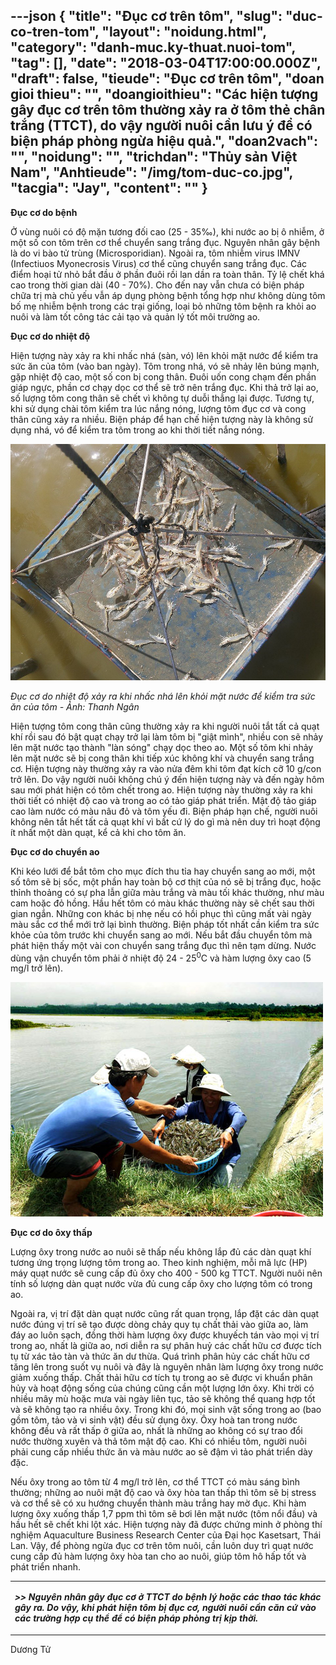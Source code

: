 ---json
{
    "title": "Đục cơ trên tôm",
    "slug": "duc-co-tren-tom",
    "layout": "noidung.html",
    "category": "danh-muc.ky-thuat.nuoi-tom",
    "tag": [],
    "date": "2018-03-04T17:00:00.000Z",
    "draft": false,
    "tieude": "Đục cơ trên tôm",
    "doan gioi thieu": "",
    "doangioithieu": "Các hiện tượng gây đục cơ trên tôm thường xảy ra ở tôm thẻ chân trắng (TTCT), do vậy người nuôi cần lưu ý để có biện pháp phòng ngừa hiệu quả.",
    "doan2vach": "",
    "noidung": "",
    "trichdan": "Thủy sản Việt Nam",
    "Anhtieude": "/img/tom-duc-co.jpg",
    "tacgia": "Jay",
    "__content__": ""
}
---
<p><span style="font-size:14px"><strong>Đục cơ do bệnh</strong></span></p>

<p><span style="font-size:14px">Ở v&ugrave;ng nu&ocirc;i c&oacute; độ mặn tương đối cao (25 - 35&permil;), khi nước ao bị &ocirc; nhiễm, ở một số con t&ocirc;m tr&ecirc;n cơ thể chuyển sang trắng đục. Nguy&ecirc;n nh&acirc;n g&acirc;y bệnh l&agrave; do vi b&agrave;o tử tr&ugrave;ng (Microsporidian). Ngo&agrave;i ra, t&ocirc;m nhiễm virus IMNV (Infectiuos Myonecrosis Virus) cơ thể cũng chuyển sang trắng đục. C&aacute;c điểm hoại tử nhỏ bắt đầu ở phần đu&ocirc;i rồi lan dần ra to&agrave;n th&acirc;n. Tỷ lệ chết kh&aacute; cao trong thời gian d&agrave;i (40 - 70%). Cho đến nay vẫn chưa c&oacute; biện ph&aacute;p chữa trị m&agrave; chủ yếu vẫn &aacute;p dụng ph&ograve;ng bệnh tổng hợp như kh&ocirc;ng d&ugrave;ng t&ocirc;m bố mẹ nhiễm bệnh trong c&aacute;c trại giống, loại bỏ những t&ocirc;m bệnh ra khỏi ao nu&ocirc;i v&agrave; l&agrave;m tốt c&ocirc;ng t&aacute;c cải tạo v&agrave; quản l&yacute; tốt m&ocirc;i trường ao.</span></p>

<p><span style="font-size:14px"><strong>Đục cơ do nhiệt độ</strong></span></p>

<p><span style="font-size:14px">Hiện tượng n&agrave;y xảy ra khi nhấc nh&aacute; (s&agrave;n, v&oacute;) l&ecirc;n khỏi mặt nước để kiểm tra sức ăn của t&ocirc;m (v&agrave;o ban ng&agrave;y). T&ocirc;m trong nh&aacute;, v&oacute; sẽ nhảy l&ecirc;n b&uacute;ng mạnh, gặp nhiệt độ cao, một số con bị cong th&acirc;n. Đu&ocirc;i uốn cong chạm đến phần gi&aacute;p ngực, phần cơ chạy dọc cơ thể sẽ trở n&ecirc;n trắng đục. Khi thả trở lại ao, số lượng t&ocirc;m cong th&acirc;n sẽ chết v&igrave; kh&ocirc;ng tự duỗi thẳng lại được. Tương tự, khi sử dụng ch&agrave;i t&ocirc;m kiểm tra l&uacute;c nắng n&oacute;ng, lượng t&ocirc;m đục cơ v&agrave; cong th&acirc;n cũng xảy ra nhiều. Biện ph&aacute;p để hạn chế hiện tượng n&agrave;y l&agrave; kh&ocirc;ng sử dụng nh&aacute;, v&oacute; để kiểm tra t&ocirc;m trong ao khi thời tiết nắng n&oacute;ng.</span></p>

<p><img alt="" src="/img/nha-tom3.jpg" /></p>

<p><span style="font-size:14px"><em>Đục cơ do nhiệt độ xảy ra khi nhấc nh&aacute; l&ecirc;n khỏi mặt nước để kiểm tra sức ăn của t&ocirc;m - Ảnh: Thanh Ng&acirc;n</em>&nbsp;</span></p>

<p><span style="font-size:14px">Hiện tượng t&ocirc;m cong th&acirc;n cũng thường xảy ra khi người nu&ocirc;i tắt tất cả quạt kh&iacute; rồi sau đ&oacute; bật quạt chạy trở lại l&agrave;m t&ocirc;m bị &quot;giật m&igrave;nh&quot;, nhiều con sẽ nhảy l&ecirc;n mặt nước tạo th&agrave;nh &quot;l&agrave;n s&oacute;ng&quot; chạy dọc theo ao. Một số t&ocirc;m khi nhảy l&ecirc;n mặt nước sẽ bị cong th&acirc;n khi tiếp x&uacute;c kh&ocirc;ng kh&iacute; v&agrave; chuyển sang trắng cơ. Hiện tượng n&agrave;y thường xảy ra v&agrave;o nửa đ&ecirc;m khi t&ocirc;m đạt k&iacute;ch cỡ 10 g/con trở l&ecirc;n. Do vậy người nu&ocirc;i kh&ocirc;ng ch&uacute; &yacute; đến hiện tượng n&agrave;y v&agrave; đến ng&agrave;y h&ocirc;m sau mới ph&aacute;t hiện c&oacute; t&ocirc;m chết trong ao. Hiện tượng n&agrave;y thường xảy ra khi thời tiết c&oacute; nhiệt độ cao v&agrave; trong ao c&oacute; tảo gi&aacute;p ph&aacute;t triển. Mật độ tảo gi&aacute;p cao l&agrave;m nước c&oacute; m&agrave;u n&acirc;u đỏ v&agrave; t&ocirc;m yếu đi. Biện ph&aacute;p hạn chế, người nu&ocirc;i kh&ocirc;ng n&ecirc;n tắt hết tất cả quạt kh&iacute; v&igrave; bất cứ l&yacute; do g&igrave; m&agrave; n&ecirc;n duy tr&igrave; hoạt động &iacute;t nhất một d&agrave;n quạt, kể cả khi cho t&ocirc;m ăn.</span></p>

<p><span style="font-size:14px"><strong>Đục cơ do chuyển ao</strong></span></p>

<p><span style="font-size:14px">Khi k&eacute;o lưới để bắt t&ocirc;m cho mục đ&iacute;ch thu tỉa hay chuyển sang ao mới, một số t&ocirc;m sẽ bị sốc, một phần hay to&agrave;n bộ cơ thịt của n&oacute; sẽ bị trắng đục, hoặc thỉnh thoảng c&oacute; sự pha lẫn giữa m&agrave;u trắng v&agrave; m&agrave;u tối kh&aacute;c thường, như m&agrave;u cam hoặc đỏ hồng. Hầu hết t&ocirc;m c&oacute; m&agrave;u kh&aacute;c thường n&agrave;y sẽ chết sau thời gian ngắn. Những con kh&aacute;c bị nhẹ nếu c&oacute; hồi phục th&igrave; cũng mất v&agrave;i ng&agrave;y m&agrave;u sắc cơ thể mới trở lại b&igrave;nh thường. Biện ph&aacute;p tốt nhất cần kiểm tra sức khỏe của t&ocirc;m trước khi chuyển sang ao mới. Nếu bắt đầu chuyển t&ocirc;m m&agrave; ph&aacute;t hiện thấy một v&agrave;i con chuyển sang trắng đục th&igrave; n&ecirc;n tạm dừng. Nước d&ugrave;ng vận chuyển t&ocirc;m phải ở nhiệt độ 24 - 25</span><sup><span style="font-size:11.6667px">0</span></sup><span style="font-size:14px">C v&agrave; h&agrave;m lượng &ocirc;xy cao (5 mg/l trở l&ecirc;n).</span></p>

<p><span style="font-size:14px"><img alt="" src="/img/sang-ao-tom.jpg" /></span></p>

<p><span style="font-size:14px"><strong>Đục cơ do &ocirc;xy thấp</strong></span></p>

<p><span style="font-size:14px">Lượng &ocirc;xy trong nước ao nu&ocirc;i sẽ thấp nếu kh&ocirc;ng lắp đủ c&aacute;c d&agrave;n quạt kh&iacute; tương ứng trọng lượng t&ocirc;m trong ao. Theo kinh nghiệm, mỗi m&atilde; lực (HP) m&aacute;y quạt nước sẽ cung cấp đủ &ocirc;xy cho 400 - 500 kg TTCT. Người nu&ocirc;i n&ecirc;n t&iacute;nh số lượng d&agrave;n quạt nước vừa đủ cung cấp &ocirc;xy cho lượng t&ocirc;m c&oacute; trong ao.</span></p>

<p><span style="font-size:14px">Ngo&agrave;i ra, vị tr&iacute; đặt d&agrave;n quạt nước cũng rất quan trọng, lắp đặt c&aacute;c d&agrave;n quạt nước đ&uacute;ng vị tr&iacute; sẽ tạo được d&ograve;ng chảy quy tụ chất thải v&agrave;o giữa ao, l&agrave;m đ&aacute;y ao lu&ocirc;n sạch, đồng thời h&agrave;m lượng &ocirc;xy được khuyếch t&aacute;n v&agrave;o mọi vị tr&iacute; trong ao, nhất l&agrave; giữa ao, nơi diễn ra sự ph&acirc;n huỷ c&aacute;c chất hữu cơ được t&iacute;ch tụ từ x&aacute;c tảo t&agrave;n v&agrave; thức ăn dư thừa. Qu&aacute; tr&igrave;nh ph&acirc;n hủy c&aacute;c chất hữu cơ tăng l&ecirc;n trong suốt vụ nu&ocirc;i v&agrave; đ&acirc;y l&agrave; nguy&ecirc;n nh&acirc;n l&agrave;m lượng &ocirc;xy trong nước giảm xuống thấp. Chất thải hữu cơ t&iacute;ch tụ trong ao sẽ được vi khuẩn ph&acirc;n hủy v&agrave; hoạt động sống của ch&uacute;ng cũng cần một lượng lớn &ocirc;xy. Khi trời c&oacute; nhiều m&acirc;y m&ugrave; hoặc mưa v&agrave;i ng&agrave;y li&ecirc;n tục, tảo sẽ kh&ocirc;ng thể quang hợp tốt v&agrave; sẽ kh&ocirc;ng tạo ra nhiều &ocirc;xy. Trong khi đ&oacute;, mọi sinh vật sống trong ao (bao gồm t&ocirc;m, tảo v&agrave; vi sinh vật) đều sử dụng &ocirc;xy. &Ocirc;xy ho&agrave; tan trong nước kh&ocirc;ng đều v&agrave; rất thấp ở giữa ao, nhất l&agrave; những ao kh&ocirc;ng c&oacute; sự trao đổi nước thường xuy&ecirc;n v&agrave; thả t&ocirc;m mật độ cao. Khi c&oacute; nhiều t&ocirc;m, người nu&ocirc;i phải cung cấp nhiều thức ăn v&agrave; m&agrave;u nước ao sẽ đậm v&igrave; tảo ph&aacute;t triển d&agrave;y đặc.</span></p>

<p><span style="font-size:14px">Nếu &ocirc;xy trong ao t&ocirc;m từ 4 mg/l trở l&ecirc;n, cơ thể TTCT c&oacute; m&agrave;u s&aacute;ng b&igrave;nh thường; những ao nu&ocirc;i mật độ cao v&agrave; &ocirc;xy h&ograve;a tan thấp th&igrave; t&ocirc;m sẽ bị stress v&agrave; cơ thể sẽ c&oacute; xu hướng chuyển th&agrave;nh m&agrave;u trắng hay mờ đục. Khi h&agrave;m lượng &ocirc;xy xuống thấp 1,7 ppm th&igrave; t&ocirc;m sẽ bơi l&ecirc;n mặt nước (t&ocirc;m nổi đầu) v&agrave; hầu hết sẽ chết khi lột x&aacute;c. Hiện tượng n&agrave;y đ&atilde; được chứng minh ở ph&ograve;ng th&iacute; nghiệm Aquaculture Business Research Center của Đại học Kasetsart, Th&aacute;i Lan. Vậy, để ph&ograve;ng ngừa đục cơ tr&ecirc;n t&ocirc;m nu&ocirc;i, cần lu&ocirc;n duy tr&igrave; quạt nước cung cấp đủ h&agrave;m lượng &ocirc;xy h&ograve;a tan cho ao nu&ocirc;i, gi&uacute;p t&ocirc;m h&ocirc; hấp tốt v&agrave; ph&aacute;t triển nhanh.&nbsp;</span></p>

<table>
	<tbody>
		<tr>
			<td>
			<p><span style="font-size:14px"><strong><em>&gt;&gt; Nguy&ecirc;n nh&acirc;n g&acirc;y đục cơ ở TTCT do bệnh l&yacute; hoặc c&aacute;c thao t&aacute;c kh&aacute;c g&acirc;y ra. Do vậy, khi ph&aacute;t hiện t&ocirc;m bị đục cơ, người nu&ocirc;i cần căn cứ v&agrave;o c&aacute;c trường hợp cụ thể để c&oacute; biện ph&aacute;p ph&ograve;ng trị kịp thời.</em></strong></span></p>
			</td>
		</tr>
	</tbody>
</table>

<p><span style="font-size:14px">Dương Tử</span></p>
